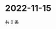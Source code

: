 # 2022-11-15

共 0 条

<!-- BEGIN WEIBO -->
<!-- 最后更新时间 Tue Nov 15 2022 16:22:23 GMT+0800 (China Standard Time) -->

<!-- END WEIBO -->
